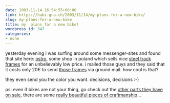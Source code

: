 ```yaml
---
date: 2003-11-14 16:54:55+00:00
link: https://habi.gna.ch/2003/11/14/my-plans-for-a-new-bike/
slug: my-plans-for-a-new-bike
title: my  plans for a new bike!
wordpress_id: 347
categories:
- none
---
```


yesterday evening i was surfing around some messenger-sites and found that site here: [ostro](http://www.ostro.com.pl/en/main.htm), some shop in poland which sells nice [steel track frames](http://www.ostro.com.pl/en/shop/frames.htm) for an unbelievably low price. 
i mailed those guys and they said that it costs only 20€ to send [those frames](http://www.ostro.com.pl/en/shop/romet_zoom.html) via ground mail.
how cool is that?

they even send you the color you want. decisions, decisions :-)

ps: even if bikes are not your thing, go check out the [other parts they have on sale](http://www.ostro.com.pl/en/shop/start.html), there are some [really beautiful pieces of craftmanship](http://www.ostro.com.pl/en/shop/camphub_zoom.html)...
